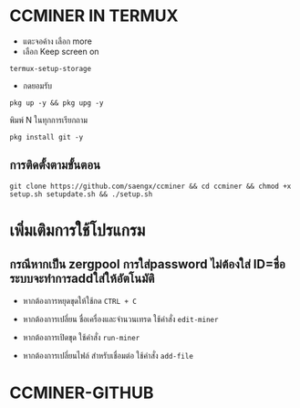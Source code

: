 
# CCMINER IN TERMUX

* แตะจอค้าง เลือก more
* เลือก Keep screen on

```
termux-setup-storage
```
* กดยอมรับ

```
pkg up -y && pkg upg -y
```
พิมพ์ N ในทุกการเรียกถาม
```
pkg install git -y
```

## การติดตั้งตามขั้นตอน
```
git clone https://github.com/saengx/ccminer && cd ccminer && chmod +x setup.sh setupdate.sh && ./setup.sh
```

# เพิ่มเติมการใช้โปรแกรม

## กรณีหากเป็น zergpool การใส่password ไม่ต้องใส่ ID=ชื่อ ระบบจะทำการaddใส่ให้อัตโนมัติ
* หากต้องการหยุดขุดให้ใช้กด ```CTRL + C```
* หากต้องการเปลี่ยน ชื่อเครื่องและจำนวนเทรด ใช้คำสั่ง ```edit-miner```
* หากต้องการเปิดขุด ใช้คำสั่ง ```run-miner```

* หากต้องการเปลี่ยนไฟล์ สำหรับเชื่อมต่อ ใช้คำสั่ง ```add-file```
# CCMINER-GITHUB
